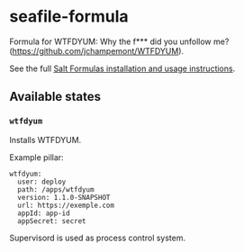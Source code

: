 # seafile-formula
Formula for WTFDYUM: Why the f*** did you unfollow me? (https://github.com/jchampemont/WTFDYUM).

See the full [Salt Formulas installation and usage instructions](http://docs.saltstack.com/en/latest/topics/development/conventions/formulas.html).

## Available states
### `wtfdyum`
Installs WTFDYUM.

Example pillar:

```
wtfdyum:
  user: deploy
  path: /apps/wtfdyum
  version: 1.1.0-SNAPSHOT
  url: https://exemple.com
  appId: app-id
  appSecret: secret
```

Supervisord is used as process control system.